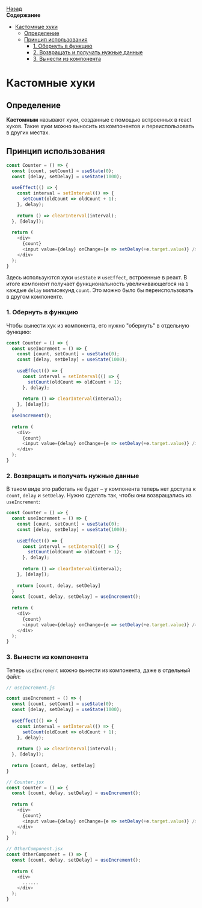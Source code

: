 <!-- START doctoc generated TOC please keep comment here to allow auto update -->
<!-- DON'T EDIT THIS SECTION, INSTEAD RE-RUN doctoc TO UPDATE -->
[Назад](README.md)<br />**Содержание**

- [Кастомные хуки](#%D0%BA%D0%B0%D1%81%D1%82%D0%BE%D0%BC%D0%BD%D1%8B%D0%B5-%D1%85%D1%83%D0%BA%D0%B8)
  - [Определение](#%D0%BE%D0%BF%D1%80%D0%B5%D0%B4%D0%B5%D0%BB%D0%B5%D0%BD%D0%B8%D0%B5)
  - [Принцип использования](#%D0%BF%D1%80%D0%B8%D0%BD%D1%86%D0%B8%D0%BF-%D0%B8%D1%81%D0%BF%D0%BE%D0%BB%D1%8C%D0%B7%D0%BE%D0%B2%D0%B0%D0%BD%D0%B8%D1%8F)
    - [1. Обернуть в функцию](#1-%D0%BE%D0%B1%D0%B5%D1%80%D0%BD%D1%83%D1%82%D1%8C-%D0%B2-%D1%84%D1%83%D0%BD%D0%BA%D1%86%D0%B8%D1%8E)
    - [2. Возвращать и получать нужные данные](#2-%D0%B2%D0%BE%D0%B7%D0%B2%D1%80%D0%B0%D1%89%D0%B0%D1%82%D1%8C-%D0%B8-%D0%BF%D0%BE%D0%BB%D1%83%D1%87%D0%B0%D1%82%D1%8C-%D0%BD%D1%83%D0%B6%D0%BD%D1%8B%D0%B5-%D0%B4%D0%B0%D0%BD%D0%BD%D1%8B%D0%B5)
    - [3. Вынести из компонента](#3-%D0%B2%D1%8B%D0%BD%D0%B5%D1%81%D1%82%D0%B8-%D0%B8%D0%B7-%D0%BA%D0%BE%D0%BC%D0%BF%D0%BE%D0%BD%D0%B5%D0%BD%D1%82%D0%B0)

<!-- END doctoc generated TOC please keep comment here to allow auto update -->

# Кастомные хуки

## Определение

**Кастомным** называют хуки, созданные с помощью встроенных в react хуков. Такие хуки можно выносить из компонентов и переиспользовать в других местах. 

## Принцип использования

```javascript
const Counter = () => {
  const [count, setCount] = useState(0);
  const [delay, setDelay] = useState(1000);
  
  useEffect(() => {
    const interval = setInterval(() => {
      setCount(oldCount => oldCount + 1);
    }, delay);
    
    return () => clearInterval(interval);
  }, [delay]);
  
  return (
    <div>
      {count}
      <input value={delay} onChange={e => setDelay(+e.target.value)} />
    </div>
  );
}
```

Здесь используются хуки `useState` и `useEffect`, встроенные в реакт. В итоге компонент получает функциональность увеличивающегося на `1` каждые `delay` милисекунд `count`. Это можно было бы переиспользовать в другом компоненте.

### 1. Обернуть в функцию

Чтобы вынести хук из компонента, его нужно "обернуть" в отдельную функцию:

```javascript
const Counter = () => {
  const useIncrement = () => {
    const [count, setCount] = useState(0);
    const [delay, setDelay] = useState(1000);
    
    useEffect(() => {
      const interval = setInterval(() => {
        setCount(oldCount => oldCount + 1);
      }, delay);
      
      return () => clearInterval(interval);
    }, [delay]);
  }
  useIncrement();
  
  return (
    <div>
      {count}
      <input value={delay} onChange={e => setDelay(+e.target.value)} />
    </div>
  );
}
```

### 2. Возвращать и получать нужные данные

В таком виде это работать не будет – у компонента теперь нет доступа к `count`, `delay` и `setDelay`. Нужно сделать так, чтобы они возвращались из `useIncrement`:

```javascript
const Counter = () => {
  const useIncrement = () => {
    const [count, setCount] = useState(0);
    const [delay, setDelay] = useState(1000);
    
    useEffect(() => {
      const interval = setInterval(() => {
        setCount(oldCount => oldCount + 1);
      }, delay);
      
      return () => clearInterval(interval);
    }, [delay]);
    
    return [count, delay, setDelay]
  }
  const [count, delay, setDelay] = useIncrement();
  
  return (
    <div>
      {count}
      <input value={delay} onChange={e => setDelay(+e.target.value)} />
    </div>
  );
}
```

### 3. Вынести из компонента

Теперь `useIncrement` можно вынести из компонента, даже в отдельный файл:

```javascript
// useIncrement.js

const useIncrement = () => {
  const [count, setCount] = useState(0);
  const [delay, setDelay] = useState(1000);
  
  useEffect(() => {
    const interval = setInterval(() => {
      setCount(oldCount => oldCount + 1);
    }, delay);
    
    return () => clearInterval(interval);
  }, [delay]);
  
  return [count, delay, setDelay]
}
```

```javascript
// Counter.jsx
const Counter = () => {
  const [count, delay, setDelay] = useIncrement();
  
  return (
    <div>
      {count}
      <input value={delay} onChange={e => setDelay(+e.target.value)} />
    </div>
  );
}
```

```javascript
// OtherComponent.jsx
const OtherComponent = () => {
  const [count, delay, setDelay] = useIncrement();
  
  return (
    <div>
      ......
    </div>
  );
}
```

